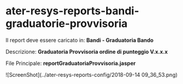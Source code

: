 # ater-resys-reports-bandi-graduatorie-provvisoria

Il report deve essere caricato in: **Bandi - Graduatoria Bando**

Descrizione: **Graduatoria Provvisoria ordine di punteggio V.x.x.x**

File Principale: **reportGraduatoriaProvvisoria.jasper**

![ScreenShot](../ater-resys-reports-config/2018-09-14 09_36_53.png)

